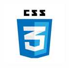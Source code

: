 <p align="center"><img title="CSS" alt="Logo CSS" src="../Docs/images/css.png" width="200"/></p>
 
 